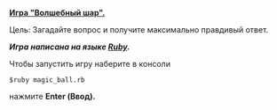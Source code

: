 [**Игра "Волшебный шар".**](https://ru.wikipedia.org/wiki/Magic_8_ball)

Цель: Загадайте вопрос и получите максимально правдивый ответ.

***Игра написана на языке [Ruby](https://www.ruby-lang.org/ru/downloads/).***

Чтобы запустить игру наберите в консоли 

    $ruby magic_ball.rb

нажмите **Enter (Ввод).**
